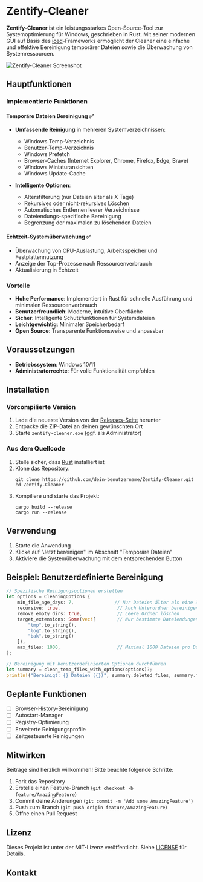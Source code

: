 # Zentify-Cleaner

**Zentify-Cleaner** ist ein leistungsstarkes Open-Source-Tool zur Systemoptimierung für Windows, geschrieben in Rust. Mit seiner modernen GUI auf Basis des [iced](https://github.com/iced-rs/iced)-Frameworks ermöglicht der Cleaner eine einfache und effektive Bereinigung temporärer Dateien sowie die Überwachung von Systemressourcen.

![Zentify-Cleaner Screenshot](https://i.imgur.com/bLBY1Nl.png)

## Hauptfunktionen

### Implementierte Funktionen

#### Temporäre Dateien Bereinigung ✅
- **Umfassende Reinigung** in mehreren Systemverzeichnissen:
  - Windows Temp-Verzeichnis
  - Benutzer-Temp-Verzeichnis
  - Windows Prefetch
  - Browser-Caches (Internet Explorer, Chrome, Firefox, Edge, Brave)
  - Windows Miniaturansichten
  - Windows Update-Cache

- **Intelligente Optionen**:
  - Altersfilterung (nur Dateien älter als X Tage)
  - Rekursives oder nicht-rekursives Löschen
  - Automatisches Entfernen leerer Verzeichnisse
  - Dateiendungs-spezifische Bereinigung
  - Begrenzung der maximalen zu löschenden Dateien

#### Echtzeit-Systemüberwachung ✅
- Überwachung von CPU-Auslastung, Arbeitsspeicher und Festplattennutzung
- Anzeige der Top-Prozesse nach Ressourcenverbrauch
- Aktualisierung in Echtzeit

### Vorteile

- **Hohe Performance**: Implementiert in Rust für schnelle Ausführung und minimalen Ressourcenverbrauch
- **Benutzerfreundlich**: Moderne, intuitive Oberfläche 
- **Sicher**: Intelligente Schutzfunktionen für Systemdateien
- **Leichtgewichtig**: Minimaler Speicherbedarf
- **Open Source**: Transparente Funktionsweise und anpassbar

## Voraussetzungen

- **Betriebssystem**: Windows 10/11
- **Administratorrechte**: Für volle Funktionalität empfohlen

## Installation

### Vorcompilierte Version

1. Lade die neueste Version von der [Releases-Seite](https://github.com/dein-benutzername/Zentify-Cleaner/releases) herunter
2. Entpacke die ZIP-Datei an deinen gewünschten Ort
3. Starte `zentify-cleaner.exe` (ggf. als Administrator)

### Aus dem Quellcode

1. Stelle sicher, dass [Rust](https://www.rust-lang.org/tools/install) installiert ist
2. Klone das Repository:
   ```
   git clone https://github.com/dein-benutzername/Zentify-Cleaner.git
   cd Zentify-Cleaner
   ```
3. Kompiliere und starte das Projekt:
   ```
   cargo build --release
   cargo run --release
   ```

## Verwendung

1. Starte die Anwendung
2. Klicke auf "Jetzt bereinigen" im Abschnitt "Temporäre Dateien"
3. Aktiviere die Systemüberwachung mit dem entsprechenden Button

## Beispiel: Benutzerdefinierte Bereinigung

```rust
// Spezifische Reinigungsoptionen erstellen
let options = CleaningOptions {
    min_file_age_days: 7,               // Nur Dateien älter als eine Woche
    recursive: true,                     // Auch Unterordner bereinigen
    remove_empty_dirs: true,             // Leere Ordner löschen
    target_extensions: Some(vec![        // Nur bestimmte Dateiendungen löschen
        "tmp".to_string(), 
        "log".to_string(),
        "bak".to_string()
    ]),
    max_files: 1000,                     // Maximal 1000 Dateien pro Durchgang
};

// Bereinigung mit benutzerdefinierten Optionen durchführen
let summary = clean_temp_files_with_options(options)?;
println!("Bereinigt: {} Dateien ({})", summary.deleted_files, summary.formatted_size());
```

## Geplante Funktionen

- [ ] Browser-History-Bereinigung 
- [ ] Autostart-Manager
- [ ] Registry-Optimierung
- [ ] Erweiterte Reinigungsprofile
- [ ] Zeitgesteuerte Reinigungen

## Mitwirken

Beiträge sind herzlich willkommen! Bitte beachte folgende Schritte:

1. Fork das Repository
2. Erstelle einen Feature-Branch (`git checkout -b feature/AmazingFeature`)
3. Commit deine Änderungen (`git commit -m 'Add some AmazingFeature'`)
4. Push zum Branch (`git push origin feature/AmazingFeature`)
5. Öffne einen Pull Request

## Lizenz

Dieses Projekt ist unter der MIT-Lizenz veröffentlicht. Siehe [LICENSE](LICENSE) für Details.

## Kontakt
